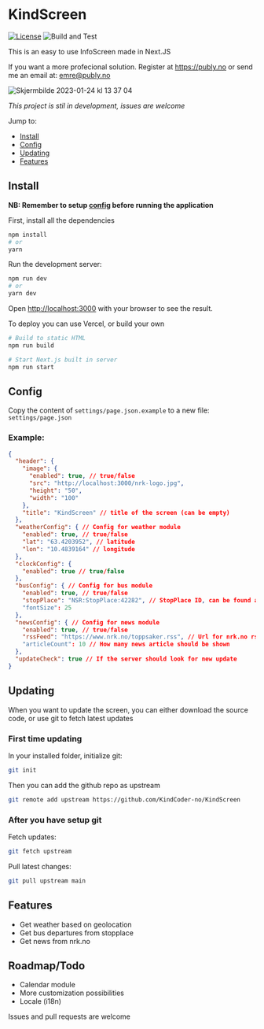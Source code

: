 # KindScreen

[![License](https://img.shields.io/badge/License-Apache%202.0-blue.svg)](https://opensource.org/licenses/Apache-2.0) ![Build and Test](https://github.com/KindCoder-no/KindScreen/workflows/Build%20and%20Test/badge.svg)

This is an easy to use InfoScreen made in Next.JS

If you want a more profecional solution. Register at https://publy.no or send me an email at: emre@publy.no

![Skjermbilde 2023-01-24 kl  13 37 04](https://user-images.githubusercontent.com/40148297/214293391-e7585b2e-01a7-4598-91c9-5af1bd7b7e0f.png)

_This project is stil in development, issues are welcome_

Jump to:

- [Install](#install)
- [Config](#config)
- [Updating](#updating)
- [Features](#features)

## Install

**NB: Remember to setup [config](#config) before running the application**

First, install all the dependencies

```bash
npm install
# or
yarn
```

Run the development server:

```bash
npm run dev
# or
yarn dev
```

Open [http://localhost:3000](http://localhost:3000) with your browser to see the result.

To deploy you can use Vercel, or build your own

```bash
# Build to static HTML
npm run build

# Start Next.js built in server
npm run start
```

## Config

Copy the content of `settings/page.json.example` to a new file: `settings/page.json`

### Example:

```JSON
{
  "header": {
    "image": {
      "enabled": true, // true/false
      "src": "http://localhost:3000/nrk-logo.jpg",
      "height": "50",
      "width": "100"
    },
    "title": "KindScreen" // title of the screen (can be empty)
  },
  "weatherConfig": { // Config for weather module
    "enabled": true, // true/false
    "lat": "63.4203952", // latitude
    "lon": "10.4839164" // longitude
  },
  "clockConfig": {
    "enabled": true // true/false
  },
  "busConfig": { // Config for bus module
    "enabled": true, // true/false
    "stopPlace": "NSR:StopPlace:42282", // StopPlace ID, can be found at: https://stoppested.entur.org
    "fontSize": 25
  },
  "newsConfig": { // Config for news module
    "enabled": true, // true/false
    "rssFeed": "https://www.nrk.no/toppsaker.rss", // Url for nrk.no rss feed. All feed urls: https://nrk.no/rss
    "articleCount": 10 // How many news article should be shown
  },
  "updateCheck": true // If the server should look for new update
}
```

## Updating

When you want to update the screen, you can either download the source code, or use git to fetch latest updates

### First time updating

In your installed folder, initialize git:

```sh
git init
```

Then you can add the github repo as upstream

```sh
git remote add upstream https://github.com/KindCoder-no/KindScreen
```

### After you have setup git

Fetch updates:

```sh
git fetch upstream
```

Pull latest changes:

```sh
git pull upstream main
```

## Features

- Get weather based on geolocation
- Get bus departures from stopplace
- Get news from nrk.no

## Roadmap/Todo

- Calendar module
- More customization possibilities
- Locale (i18n)

Issues and pull requests are welcome
